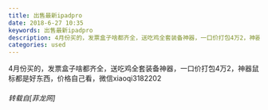 ```yaml
---
title: 出售最新ipadpro
date: 2018-6-27 10:35
keywords: 出售最新ipadpro
description: 4月份买的，发票盒子啥都齐全，送吃鸡全套装备神器，一口价打包4万2，神器鼠标都是好东西，价格自己看，微信xiaoqi3182202
categories: used
---
```

<td class="t_f" id="postmessage_1455584">

4月份买的，发票盒子啥都齐全，送吃鸡全套装备神器，一口价打包4万2，神器鼠标都是好东西，价格自己看，微信xiaoqi3182202</td>
###### 转载自[菲龙网]